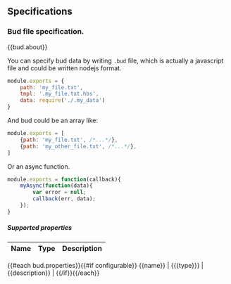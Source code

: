 Specifications
---------

<a name="spec-bud-spec"></a>
### Bud file specification.

{{bud.about}}

You can specify bud data by writing `.bud` file, which is actually a javascript file and could be written nodejs format.

```Javascript
module.exports = {
    path: 'my_file.txt',
    tmpl: '.my_file.txt.hbs',
    data: require('./.my_data')
}
```

And bud could be an array like:

```Javascript
module.exports = [
    {path: 'my_file.txt', /*...*/},
    {path: 'my_other_file.txt', /*...*/},
]
```

Or an async function.

```Javascript
module.exports = function(callback){
    myAsync(function(data){
        var error = null;
        callback(err, data);
    });
}
```

##### Supported properties

Name | Type | Description
----- | ----- | -----
{{#each bud.properties}}{{#if configurable}}
{{name}} | {{{type}}} | {{description}} | {{/if}}{{/each}}